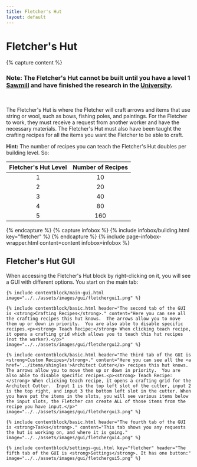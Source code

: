 ```yaml
---
title: Fletcher's Hut
layout: default
---
```

# Fletcher's Hut

{% capture content %}
### Note: The Fletcher's Hut cannot be built until you have a level 1 [Sawmill](../../source/buildings/sawmill) and have finished the research in the [University](../../source/buildings/university).
<br>

The Fletcher's Hut is where the Fletcher will craft arrows and items that use string or wool, such as bows, fishing poles, and paintings. For the Fletcher to work, they must receive a request from another worker and have the necessary materials. The Fletcher's Hut must also have been taught the crafting recipes for all the items you want the Fletcher to be able to craft.

**Hint:** The number of recipes you can teach the Fletcher's Hut doubles per building level. So:


| Fletcher's Hut Level | Number of Recipes |
| :------------------: | :---------------: |
|          1           |        10         |
|          2           |        20         |
|          3           |        40         |
|          4           |        80         |
|          5           |        160        |
{% endcapture %}
{% capture infobox %}
{% include infobox/building.html key="fletcher" %}
{% endcapture %}
{% include page-infobox-wrapper.html content=content infobox=infobox %}

## Fletcher's Hut GUI

<div class="row">
<div class="col">

When accessing the Fletcher's Hut block by right-clicking on it, you will see a GUI with different options. You start on the main tab:

    {% include contentblock/main-gui.html image="../../assets/images/gui/fletchergui1.png" %}

    {% include contentblock/basic.html header="The second tab of the GUI is <strong>Crafting Recipes</strong>." content="Here you can see all the crafting recipes this hut knows.  The arrows allow you to move them up or down in priority.  You are also able to disable specific recipes.<p><strong> Teach Recipe:</strong> When clicking teach recipe, it opens a crafting grid which allows you to teach this hut recipes (not the worker).</p>" image="../../assets/images/gui/fletchergui2.png" %}

    {% include contentblock/basic.html header="The third tab of the GUI is <strong>Custom Recipes</strong>." content="Here you can see all the <a href='../items/shingles'>Architect Cutter</a> recipes this hut knows.  The arrows allow you to move them up or down in priority.  You are also able to disable specific recipes.<p><strong> Teach Recipe:</strong> When clicking teach recipe, it opens a crafting grid for the Architect Cutter.  Input 1 is the top left slot of the cutter, input 2 is the top right, and input 3 the bottom left slot in the cutter. When you have put the items in the slots, you will see various items below the input slots, the Fletcher can create ALL of those items from the recipe you have input.</p>" image="../../assets/images/gui/fletchergui3.png" %}

    {% include contentblock/basic.html header="The fourth tab of the GUI is <strong>Tasks</strong>." content="This tab shows you any requests the hut is working on, and where it is going." image="../../assets/images/gui/fletchergui4.png" %}
  
    {% include contentblock/settings-gui.html key="fletcher" header="The fifth tab of the GUI is <strong>Settings</strong>. It has one button:" image="../../assets/images/gui/fletchergui5.png" %}

</div>
</div>